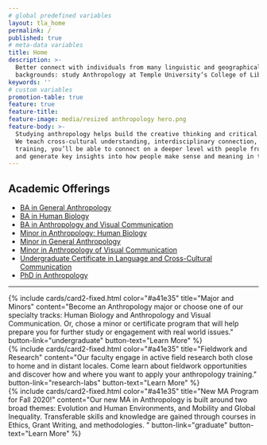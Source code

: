 ```yaml
---
# global predefined variables
layout: tla_home
permalink: /
published: true
# meta-data variables
title: Home
description: >-
  Better connect with individuals from many linguistic and geographical
  backgrounds: study Anthropology at Temple University’s College of Liberal Arts.
keywords: ''
# custom variables
promotion-table: true
feature: true
feature-title:
feature-image: media/resized anthropology hero.png
feature-body: >-
  Studying anthropology helps build the creative thinking and critical analysis needed to solve complex problems.
  We teach cross-cultural understanding, interdisciplinary connection, computational and analytical skills. With our
  training, you’ll be able to connect on a deeper level with people from many linguistic and geographical backgrounds,
  and generate key insights into how people make sense and meaning in their worlds.
---
```


## Academic Offerings
 - [BA in General Anthropology](https://www.temple.edu/academics/degree-programs/anthropology-major-la-anth-ba)
 - [BA in Human Biology](https://www.temple.edu/academics/degree-programs/anthropology-major-la-anth-ba)
 - [BA in Anthropology and Visual Communication](https://www.temple.edu/academics/degree-programs/anthropology-major-la-anth-ba)
 - [Minor in Anthropology: Human Biology](https://www.temple.edu/academics/degree-programs/anthropology-major-la-anth-ba)
 - [Minor in General Anthropology](https://www.temple.edu/academics/degree-programs/anthropology-major-la-anth-ba)
 - [Minor in Anthropology of Visual Communication](https://www.temple.edu/academics/degree-programs/anthropology-major-la-anth-ba)
 - [Undergraduate Certificate in Language and Cross-Cultural Communication](https://www.temple.edu/academics/degree-programs/language-and-cross-culture-communication-certificate-undergraduate-la-lccc-cert)
 - [PhD in Anthropology](https://www.temple.edu/academics/degree-programs/anthropology-phd-la-anth-phd)

___

<div class="row row-wide">
  <div class="col m12 l4">{% include cards/card2-fixed.html
    color="#a41e35"
    title="Major and Minors"
    content="Become an Anthropology major or choose one of our specialty tracks: Human Biology and Anthropology and Visual Communication. Or, chose a minor or certificate program that will help prepare you for further study or engagement with real world issues."
    button-link="undergraduate"
    button-text="Learn More" %}
  </div>
  <div class="row row-wide">
    <div class="col m12 l4">{% include cards/card2-fixed.html
      color="#a41e35"
      title="Fieldwork and Research"
      content="Our faculty engage in active field research both close to home and in distant locales. Come learn about fieldwork opportunities and discover how and where you want to apply your anthropology training."
      button-link="research-labs"
      button-text="Learn More" %}
    </div>
    <div class="row row-wide">
      <div class="col m12 l4">{% include cards/card2-fixed.html
        color="#a41e35"
        title="New MA Program for Fall 2020!"
        content="Our new MA in Anthropology is built around two broad themes: Evolution and Human Environments, and Mobility and Global Inequality. Transferable skills and knowledge are gained through courses in Ethics, Grant Writing, and methodologies. "
        button-link="graduate"
        button-text="Learn More" %}
      </div>
</div>
